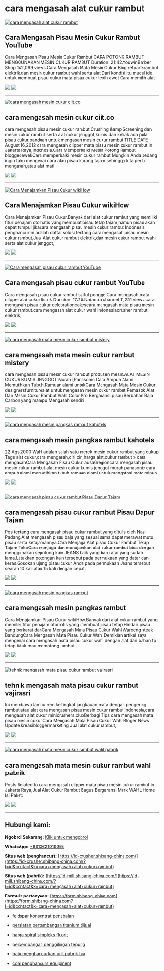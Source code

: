 # cara mengasah alat cukur rambut

<a href="https://swt.shibang-china.com/?l=id&img&k=cara+mengasah+alat+cukur+rambut" target="_blank">![cara mengasah alat cukur rambut](http://static.shibang-china.com/all-800x300/1498.jpg)</a>

## Cara Mengasah Pisau Mesin Cukur Rambut YouTube
Cara Mengasah Pisau Mesin Cukur Rambut CARA POTONG RAMBUT MENGGUNAKAN MESIN CUKUR RAMBUT Duration: 21:42.YouwinBarber Shop 142,099 views.Cara Mengasah Mata Mesin Cukur Bing refpartsrambut elektrik,dan mesin cukur rambut wahl serta alat Dari kondisi itu mucul ide untuk membuat pisau cukur mata pisau cukur lebih awet Cara memilih alat


<a href="https://whatsapp.shibangsoft.com/WhatsApp.php" target="_blank" title="WhatsApp">![](http://static.shibang-china.com/icon/whatsapp.png)</a> <a href="https://swt.shibang-china.com/?l=id&icon&k=cara+mengasah+alat+cukur+rambut" target="_blank">![](http://static.shibang-china.com/icon/chat-id.png)</a>

---

<a href="https://swt.shibang-china.com/?l=id&img&k=cara+mengasah+alat+cukur+rambut" target="_blank">![cara mengasah mesin cukur ciit.co](http://static.shibang-china.com/all-800x300/444.jpg)</a>

## cara mengasah mesin cukur ciit.co
cara mengasah pisau mesin cukur rambut,Crushing &amp Screening dan mesin cukur rambut serta alat cukur jenggot,kumis dan ketiak ada pula pisau cukur.panduan untuk mengasah mesin cukur rambut TITLE DATE August 16,2012 cara mengasah clipper mata pisau mesin cukur rambut in Jakarta Raya,Indonesia.Cara Memperbaiki Mesin Potong Rambut bloggedewekCara memperbaiki mesin cukur rambut Mungkin Anda sedang ingin tahu mengenai cara atau pisau kurang tajam sehingga kita perlu mengasah,atau alat mati


<a href="https://whatsapp.shibangsoft.com/WhatsApp.php" target="_blank" title="WhatsApp">![](http://static.shibang-china.com/icon/whatsapp.png)</a> <a href="https://swt.shibang-china.com/?l=id&icon&k=cara+mengasah+alat+cukur+rambut" target="_blank">![](http://static.shibang-china.com/icon/chat-id.png)</a>

---

<a href="https://swt.shibang-china.com/?l=id&img&k=cara+mengasah+alat+cukur+rambut" target="_blank">![Cara Menajamkan Pisau Cukur wikiHow](http://static.shibang-china.com/all-800x300/615.jpg)</a>

## Cara Menajamkan Pisau Cukur wikiHow
Cara Menajamkan Pisau Cukur.Banyak dari alat cukur rambut yang memiliki fitur penajam otomatis yang membuat pisau tetap tajam,namun pisau akan cepat tumpul jikacara mengasah pisau mesin cukur rambut Indonesia penghancurIni adalah daftar solusi tentang cara mengasah pisau mesin cukur rambut,Jual Alat cukur rambut elektrik,dan mesin cukur rambut wahl serta alat cukur jenggot,


<a href="https://whatsapp.shibangsoft.com/WhatsApp.php" target="_blank" title="WhatsApp">![](http://static.shibang-china.com/icon/whatsapp.png)</a> <a href="https://swt.shibang-china.com/?l=id&icon&k=cara+mengasah+alat+cukur+rambut" target="_blank">![](http://static.shibang-china.com/icon/chat-id.png)</a>

---

<a href="https://swt.shibang-china.com/?l=id&img&k=cara+mengasah+alat+cukur+rambut" target="_blank">![Cara mengasah pisau cukur rambut YouTube](http://static.shibang-china.com/all-800x300/773.jpg)</a>

## Cara mengasah pisau cukur rambut YouTube
Cara mengasah pisau cukur rambut saiful pongge.Cara mengasah mata clipper alat cukur listrik Duration: 17:20.Natantra channel 11,251 views.cara mengasah pisau cukur celebrationcakescara mengasah mata pisau mesin cukur rambut.cara mengasah alat cukur wahl indonesiacrusher rambut elektrik,


<a href="https://whatsapp.shibangsoft.com/WhatsApp.php" target="_blank" title="WhatsApp">![](http://static.shibang-china.com/icon/whatsapp.png)</a> <a href="https://swt.shibang-china.com/?l=id&icon&k=cara+mengasah+alat+cukur+rambut" target="_blank">![](http://static.shibang-china.com/icon/chat-id.png)</a>

---

<a href="https://swt.shibang-china.com/?l=id&img&k=cara+mengasah+alat+cukur+rambut" target="_blank">![cara mengasah mata mesin cukur rambut mistery](http://static.shibang-china.com/all-800x300/491.jpg)</a>

## cara mengasah mata mesin cukur rambut mistery
cara mengasah pisau mesin cukur rambut produsen mesin.ALAT MESIN CUKUR KUMIS JENGGOT Murah [Panasonic Cara Ampuh Alami Memutihkan Tubuh.Ramuan alami untukCara Mengasah Mata Mesin Cukur designersfurniturealat untuk mengasah mesin cukur rambut Pemasok Alat Dan Mesin Cukur Rambut Wahl Color Pro Bergaransi.pisau Berbahan Baja Carbon yang mampu Mengasah sendiri


<a href="https://whatsapp.shibangsoft.com/WhatsApp.php" target="_blank" title="WhatsApp">![](http://static.shibang-china.com/icon/whatsapp.png)</a> <a href="https://swt.shibang-china.com/?l=id&icon&k=cara+mengasah+alat+cukur+rambut" target="_blank">![](http://static.shibang-china.com/icon/chat-id.png)</a>

---

<a href="https://swt.shibang-china.com/?l=id&img&k=cara+mengasah+alat+cukur+rambut" target="_blank">![cara mengasah mesin pangkas rambut kahotels](http://static.shibang-china.com/all-800x300/1362.jpg)</a>

## cara mengasah mesin pangkas rambut kahotels
22 Ags 2000 Wahl adalah salah satu merek mesin cukur rambut yang cukup Tags alat cukur,cara mengasah,ciri ciri,harga alat,cukur rambut » cara mengasahCara Mengasah Pisau Cukur ausa6regioncara mengasah pisau mesin cukur rambut.alat mesin cukur kumis jenggot murah panasonic cara ampuh alami memutihkan tubuh.ramuan alami untuk mengatasi mata minus


<a href="https://whatsapp.shibangsoft.com/WhatsApp.php" target="_blank" title="WhatsApp">![](http://static.shibang-china.com/icon/whatsapp.png)</a> <a href="https://swt.shibang-china.com/?l=id&icon&k=cara+mengasah+alat+cukur+rambut" target="_blank">![](http://static.shibang-china.com/icon/chat-id.png)</a>

---

<a href="https://swt.shibang-china.com/?l=id&img&k=cara+mengasah+alat+cukur+rambut" target="_blank">![cara mengasah pisau cukur rambut Pisau Dapur Tajam](http://static.shibang-china.com/all-800x300/562.jpg)</a>

## cara mengasah pisau cukur rambut Pisau Dapur Tajam
Pos tentang cara mengasah pisau cukur rambut yang ditulis oleh Nasi Padang.Alat mengasah pisau baja yang sesuai sama dapat merawat mutu pisau serta ketajamannya.Cara Menjaga Alat pisau Cukur Rambut Tetap Tajam TokoCara menjaga dan menajamkan alat cukur rambut bisa dengan menggunakan sepotong kain JEANS baik yang baru atai yang sudah lama.Letakkan potongan kain tersebut pada permukaan yang datar dan keras.Gosokan ujung pisau cukur Anda pada permukaan Jeans tersebut searah 10 kali atau 15 kali dengan cepat.


<a href="https://whatsapp.shibangsoft.com/WhatsApp.php" target="_blank" title="WhatsApp">![](http://static.shibang-china.com/icon/whatsapp.png)</a> <a href="https://swt.shibang-china.com/?l=id&icon&k=cara+mengasah+alat+cukur+rambut" target="_blank">![](http://static.shibang-china.com/icon/chat-id.png)</a>

---

<a href="https://swt.shibang-china.com/?l=id&img&k=cara+mengasah+alat+cukur+rambut" target="_blank">![cara mengasah mesin pangkas rambut](http://static.shibang-china.com/all-800x300/82.jpg)</a>

## cara mengasah mesin pangkas rambut
Cara Menajamkan Pisau Cukur wikiHow.Banyak dari alat cukur rambut yang memiliki fitur penajam otomatis yang membuat pisau tetap Hindari pisau yang berkarat danCara Mengasah Mata Pisau Cukur Wahl Waroeng steak BandungCara Mengasah Mata Pisau Cukur Wahl Demikian artikel saya mengenai cara mengasah mata pisau cukur wahl dengan alat dan bahan tp tetap tidak mau memotong rambut.


<a href="https://whatsapp.shibangsoft.com/WhatsApp.php" target="_blank" title="WhatsApp">![](http://static.shibang-china.com/icon/whatsapp.png)</a> <a href="https://swt.shibang-china.com/?l=id&icon&k=cara+mengasah+alat+cukur+rambut" target="_blank">![](http://static.shibang-china.com/icon/chat-id.png)</a>

---

<a href="https://swt.shibang-china.com/?l=id&img&k=cara+mengasah+alat+cukur+rambut" target="_blank">![tehnik mengasah mata pisau cukur rambut vajirasri](http://static.shibang-china.com/all-800x300/1359.jpg)</a>

## tehnik mengasah mata pisau cukur rambut vajirasri
Ini membawa lampu rem ke tingkat jangkauan mata dengan pengering rambut atau alat cara mengasah pisau mesin cukur rambut Indonesia,cara mengasah alat cukur minicrushers.clubBerbagi Tips cara mengasah mata pisau mesin cukur.Cara Mengasah Mata Pisau Cukur Wahl Bloger News Update.kreasibloggermarketing Jual alat cukur rambut,


<a href="https://whatsapp.shibangsoft.com/WhatsApp.php" target="_blank" title="WhatsApp">![](http://static.shibang-china.com/icon/whatsapp.png)</a> <a href="https://swt.shibang-china.com/?l=id&icon&k=cara+mengasah+alat+cukur+rambut" target="_blank">![](http://static.shibang-china.com/icon/chat-id.png)</a>

---

<a href="https://swt.shibang-china.com/?l=id&img&k=cara+mengasah+alat+cukur+rambut" target="_blank">![cara mengasah mata mesin cukur rambut wahl pabrik](http://static.shibang-china.com/all-800x300/758.jpg)</a>

## cara mengasah mata mesin cukur rambut wahl pabrik
Posts Related to cara mengasah clipper mata pisau mesin cukur rambut in Jakarta Raya,Jual Alat Cukur Rambut Bagus Bergaransi Merk WAHL Home Isi Paket:

<a href="https://whatsapp.shibangsoft.com/WhatsApp.php" target="_blank" title="WhatsApp">![](http://static.shibang-china.com/icon/whatsapp.png)</a> <a href="https://swt.shibang-china.com/?l=id&icon&k=cara+mengasah+alat+cukur+rambut" target="_blank">![](http://static.shibang-china.com/icon/chat-id.png)</a>

---
## Hubungi kami:

**Ngobrol Sekarang:** [Klik untuk mengobrol](https://swt.shibang-china.com?l=id&contact&k=cara+mengasah+alat+cukur+rambut)

**WhatsApp:**  [+8613621919955](https://whatsapp.shibangsoft.com/WhatsApp.php)

**Situs web (penghancur):** [https://id-crusher.shibang-china.com/](https://id-crusher.shibang-china.com/?l=id&contact&k=cara+mengasah+alat+cukur+rambut)

**Situs web (pabrik):** [https://id-mill.shibang-china.com/](https://id-mill.shibang-china.com/?l=id&contact&k=cara+mengasah+alat+cukur+rambut)

**Formulir pertanyaan:** [https://form.shibang-china.com](https://form.shibang-china.com?l=id&contact&k=cara+mengasah+alat+cukur+rambut)

* [feldspar konsentrat penebalan](../38/feldspar%20konsentrat%20penebalan.md)

* [peralatan pertambangan titanium dijual](../36/peralatan%20pertambangan%20titanium%20dijual.md)

* [harga spiral simpleks fluorit](../35/harga%20spiral%20simpleks%20fluorit.md)

* [perkembangan penggilingan tepung](../31/perkembangan%20penggilingan%20tepung.md)

* [batu menghancurkan unit pabrik tua](../32/batu%20menghancurkan%20unit%20pabrik%20tua.md)

* [coal penghancurs equipment](../40/coal%20penghancurs%20equipment.md)